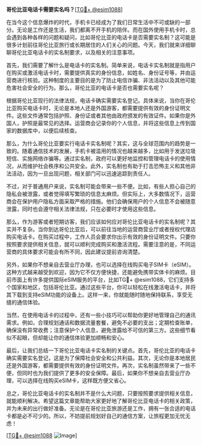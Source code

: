 **哥伦比亚电话卡需要实名吗？**[[TG💪+ @esim1088](https://t.me/s/esim1088)]

在当今这个信息爆炸的时代，手机卡已经成为了我们日常生活中不可或缺的一部分。无论是工作还是生活，我们都离不开手机的陪伴。而在国外使用手机卡时，总会遇到各种各样的问题和疑问，比如哥伦比亚的电话卡是否需要实名制？这可能是很多计划前往哥伦比亚旅行或长期居住的人们关心的问题。今天，我们就来详细聊聊哥伦比亚电话卡的实名制要求，以及相关的注意事项。

首先，我们需要了解什么是电话卡的实名制。简单来说，电话卡实名制就是指用户在购买或激活电话卡时，需要提供真实的身份信息，如姓名、身份证号等，并由运营商进行核验。这种制度的主要目的是为了防止电信诈骗、非法活动以及其他可能危害社会安全的行为。那么，哥伦比亚的电话卡是否也需要实名呢？

根据哥伦比亚现行的法律法规，电话卡确实需要实名登记。具体来说，当你在哥伦比亚购买电话卡时，无论是本地人还是外国游客，都需要提供有效的身份证明文件。这些文件通常包括护照、身份证或者其他由政府颁发的有效证件。如果你是外国人，护照是最常见的选择。运营商会记录你的个人信息，并将这些信息上传到国家的数据库中，以便后续核查。

那么，为什么哥伦比亚要实行电话卡实名制呢？其实，这与全球范围内的趋势是一致的。随着通信技术的发展，手机卡被滥用的情况也越来越多，比如用于发送垃圾短信、实施网络诈骗等。通过实名制，政府可以更好地监控和管理电话卡的使用情况，从而维护社会秩序和公共安全。此外，实名制也有助于打击恐怖主义和其他非法活动，因为一旦出现问题，相关部门可以迅速追踪到责任人。

不过，对于普通用户来说，实名制可能会带来一些不便。比如，有些人担心自己的隐私会被泄露，或者觉得填写繁琐的信息太麻烦。但实际上，大多数情况下，运营商会在保护用户隐私方面采取严格的措施。他们会确保用户的个人信息不会被随意泄露，同时也会遵守相关法律法规，只在必要时才使用这些信息。

那么，作为游客或者短期访客，我们应该如何应对哥伦比亚电话卡的实名制呢？其实并不复杂。当你到达哥伦比亚后，可以前往当地的运营商营业厅或者授权代理店购买电话卡。在购买过程中，工作人员会要求你出示有效的身份证明文件。只要你按照要求提供相关信息，就可以顺利完成购买和激活流程。需要注意的是，不同运营商的具体要求可能会有所不同，因此建议提前咨询清楚。

另外，如果你不想亲自去营业厅办理，也可以选择在线购买电子SIM卡（eSIM）。这种方式越来越受到欢迎，因为它不仅方便快捷，还能避免携带实体卡的麻烦。目前市面上有许多提供国际eSIM服务的平台，比如TG💪+ @esim1088，它们支持多个国家和地区，包括哥伦比亚。通过这些平台，你可以轻松在线激活电话卡，并将其下载到支持eSIM功能的设备上。这样一来，你就能随时随地保持联系，享受无缝的通信体验。

当然，在使用电话卡的过程中，还有一些小技巧可以帮助你更好地管理自己的通讯需求。例如，合理规划通话和数据流量套餐，避免不必要的支出；定期检查账单，确保没有异常收费；注意保护个人信息，避免泄露给不可信的第三方。这些细节看似不起眼，但却能让你的通信体验更加顺畅和安心。

最后，让我们总结一下哥伦比亚电话卡实名制的关键点。首先，哥伦比亚的电话卡确实需要实名登记，这是为了保障社会安全和公共利益。其次，无论你是本地居民还是外国游客，都需要提供有效的身份证明文件。再次，实名制虽然带来了一些不便，但同时也为我们提供了更多的安全保障。最后，如果你不想亲自去营业厅办理，可以选择在线购买eSIM卡，这样既方便又省心。

总之，哥伦比亚电话卡的实名制并不是什么大问题，只要按照要求提供相关信息，就能顺利解决。希望这篇文章能帮助大家更好地了解哥伦比亚电话卡的相关政策，并为未来的出行做好准备。无论是在哥伦比亚旅游还是工作，拥有一张合适的电话卡都是必不可少的。所以，不妨提前规划好自己的通信方案，让旅程更加无忧无虑！

[[TG💪+ @esim1088](https://t.me/s/esim1088) ![Image](https://i.postimg.cc/4NQfJmqS/Snipaste-2025-05-13-00-14-12.png)]